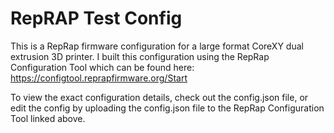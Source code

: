 # RepRAP Test Config
This is a RepRap firmware configuration for a large format CoreXY dual extrusion 3D printer. I built this configuration using 
the RepRap Configuration Tool which can be found here: https://configtool.reprapfirmware.org/Start

To view the exact configuration details, check out the config.json file, or edit the config by uploading the config.json file
to the RepRap Configuration Tool linked above. 


